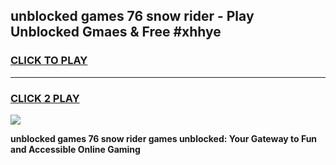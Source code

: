 
## unblocked games 76 snow rider - Play Unblocked Gmaes & Free #xhhye
<h3>
<a href="https://news.freeplayer.one?title=unblocked_games_76_snow_rider&ref=03M">CLICK TO PLAY</a></h3>
<hr>

<h3>
<a href="https://news.freeplayer.one?title=unblocked_games_76_snow_rider&ref=03M">CLICK 2 PLAY</a>
  
</h3>

<a href="https://news.freeplayer.one?title=unblocked_games_76_snow_rider&ref=03M"><img src="https://clearcache.store/games.png"></a>


**unblocked games 76 snow rider games unblocked: Your Gateway to Fun and Accessible Online Gaming**
